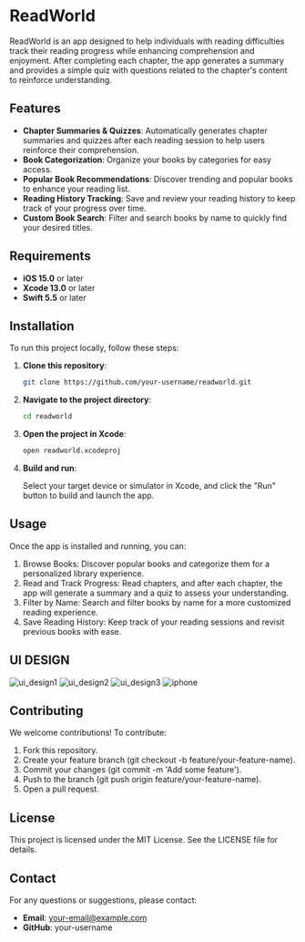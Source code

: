 # ReadWorld

ReadWorld is an app designed to help individuals with reading difficulties track their reading progress while enhancing comprehension and enjoyment. After completing each chapter, the app generates a summary and provides a simple quiz with questions related to the chapter's content to reinforce understanding.

## Features

- **Chapter Summaries & Quizzes**: Automatically generates chapter summaries and quizzes after each reading session to help users reinforce their comprehension.
- **Book Categorization**: Organize your books by categories for easy access.
- **Popular Book Recommendations**: Discover trending and popular books to enhance your reading list.
- **Reading History Tracking**: Save and review your reading history to keep track of your progress over time.
- **Custom Book Search**: Filter and search books by name to quickly find your desired titles.

## Requirements

- **iOS 15.0** or later
- **Xcode 13.0** or later
- **Swift 5.5** or later

## Installation

To run this project locally, follow these steps:

1. **Clone this repository**:

   ```bash
   git clone https://github.com/your-username/readworld.git

2. **Navigate to the project directory**:
   ```bash
   cd readworld

3. **Open the project in Xcode**:
    ```bash
   open readworld.xcodeproj

4. **Build and run**:

    Select your target device or simulator in Xcode, and click the "Run" button to build and launch the app.

## Usage

Once the app is installed and running, you can:

1. Browse Books: Discover popular books and categorize them for a personalized library experience.
2. Read and Track Progress: Read chapters, and after each chapter, the app will generate a summary and a quiz to assess your understanding.
3. Filter by Name: Search and filter books by name for a more customized reading experience.
4. Save Reading History: Keep track of your reading sessions and revisit previous books with ease.

## UI DESIGN
![ui_design1](https://github.com/user-attachments/assets/bc852383-b2f4-40fd-be3f-f730a5d24cff)
![ui_design2](https://github.com/user-attachments/assets/857e4dc4-a1a0-49d4-aea9-79dcc56f8212)
![ui_design3](https://github.com/user-attachments/assets/13aeabc3-d37d-4f2f-af34-3908cef73c93)
![iphone](https://github.com/user-attachments/assets/3b155e5a-b610-4e0f-bda0-b9c5cc8610b9)


## Contributing
We welcome contributions! To contribute:

1. Fork this repository.
2. Create your feature branch (git checkout -b feature/your-feature-name).
3. Commit your changes (git commit -m 'Add some feature').
4. Push to the branch (git push origin feature/your-feature-name).
5. Open a pull request.

## License
This project is licensed under the MIT License. See the LICENSE file for details.

## Contact

For any questions or suggestions, please contact:

- **Email**: your-email@example.com
- **GitHub**: your-username
